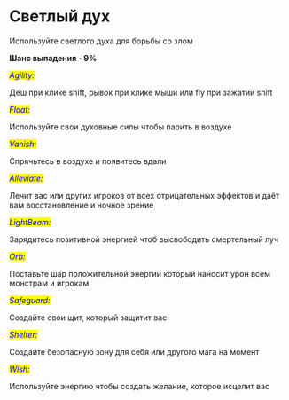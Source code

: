 # Светлый дух

Используйте светлого духа для борьбы со злом

**Шанс выпадения - 9%**&#x20;

_<mark style="color:blue;">Agility:</mark>_

Деш при клике shift, рывок  при клике мыши или fly при зажатии shift

_<mark style="color:blue;">Float:</mark>_

Используйте свои духовные силы чтобы парить в воздухе

_<mark style="color:blue;">Vanish:</mark>_

Спрячьтесь в воздухе и появитесь вдали

_<mark style="color:blue;">Alleviate:</mark>_

Лечит вас или других игроков от всех отрицательных эффектов  и даёт вам восстановление и ночное зрение

_<mark style="color:blue;">LightBeam:</mark>_

Зарядитесь позитивной энергией чтоб высвободить смертельный луч

_<mark style="color:blue;">Orb:</mark>_

Поставьте шар положительной энергии который наносит урон всем монстрам и игрокам

_<mark style="color:blue;">Safeguard:</mark>_

Создайте свои щит, который защитит вас

_<mark style="color:blue;">Shelter:</mark>_

Создайте безопасную зону для себя или другого мага на момент

_<mark style="color:blue;">Wish:</mark>_

Используйте энергию чтобы создать желание, которое исцелит вас
